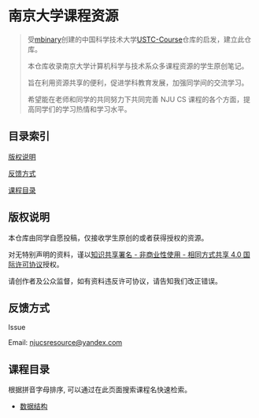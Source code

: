 # 南京大学课程资源
> 受[mbinary](https://github.com/mbinary)创建的中国科学技术大学[USTC-Course](https://github.com/USTC-Resource/USTC-Course)仓库的启发，建立此仓库。
>
> 本仓库收录南京大学计算机科学与技术系众多课程资源的学生原创笔记。
>
> 旨在利用资源共享的便利，促进学科教育发展，加强同学间的交流学习。
>
> 希望能在老师和同学的共同努力下共同完善 NJU CS 课程的各个方面，提高同学们的学习热情和学习水平。

## 目录索引
[版权说明](#版权说明)

[反馈方式](#反馈方式)

[课程目录](#课程目录)

## 版权说明
本仓库由同学自愿投稿，仅接收学生原创的或者获得授权的资源。

对无特别声明的资料，谨以[知识共享署名 - 非商业性使用 - 相同方式共享 4.0 国际许可协议](https://creativecommons.org/licenses/by-nc-sa/4.0/)授权。

请创作者及公众监督，如有资料违反许可协议，请告知我们改正错误。

## 反馈方式
Issue

Email: njucsresource@yandex.com

## 课程目录
根据拼音字母排序, 可以通过在此页面搜索课程名快速检索。

* [数据结构](./data_structure)

